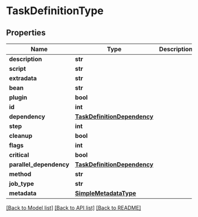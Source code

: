 # TaskDefinitionType

## Properties
Name | Type | Description | Notes
------------ | ------------- | ------------- | -------------
**description** | **str** |  | [optional] 
**script** | **str** |  | [optional] 
**extradata** | **str** |  | [optional] 
**bean** | **str** |  | [optional] 
**plugin** | **bool** |  | [optional] 
**id** | **int** |  | [optional] 
**dependency** | [**TaskDefinitionDependency**](TaskDefinitionDependency.md) |  | [optional] 
**step** | **int** |  | [optional] 
**cleanup** | **bool** |  | [optional] 
**flags** | **int** |  | [optional] 
**critical** | **bool** |  | [optional] 
**parallel_dependency** | [**TaskDefinitionDependency**](TaskDefinitionDependency.md) |  | [optional] 
**method** | **str** |  | [optional] 
**job_type** | **str** |  | [optional] 
**metadata** | [**SimpleMetadataType**](SimpleMetadataType.md) |  | [optional] 

[[Back to Model list]](../README.md#documentation-for-models) [[Back to API list]](../README.md#documentation-for-api-endpoints) [[Back to README]](../README.md)


